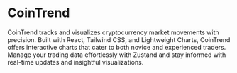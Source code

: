 # CoinTrend
 CoinTrend tracks and visualizes cryptocurrency market movements with precision. Built with React, Tailwind CSS, and Lightweight Charts, CoinTrend offers interactive charts that cater to both novice and experienced traders. Manage your trading data effortlessly with Zustand and stay informed with real-time updates and insightful visualizations.
